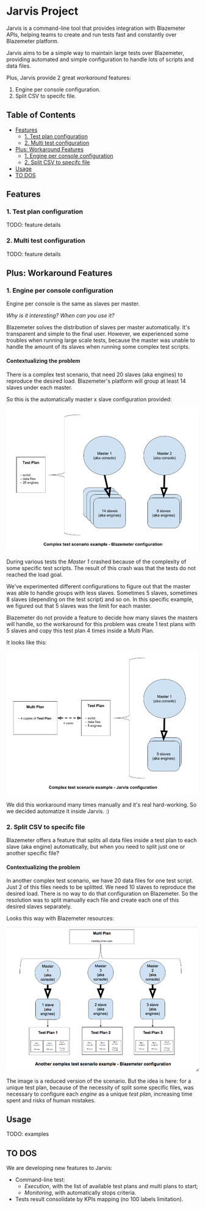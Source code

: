 # Jarvis Project

Jarvis is a command-line tool that provides integration with Blazemeter APIs, helping teams to create and run tests fast and constantly over Blazemeter platform.

Jarvis aims to be a simple way to maintain large tests over Blazemeter, providing automated and simple configuration to handle lots of scripts and data files.

Plus, Jarvis provide 2 great *workaround* features:

1. Engine per console configuration.
2. Split CSV to specifc file.


## Table of Contents
* [Features](#features)
    * [1. Test plan configuration](#1.-test-plan-configuration)
    * [2. Multi test configuration](#2.-multi-test-configuration)
* [Plus: Workaround Features](#plus:-testing-features)
    * [1. Engine per console configuration](#1.-engine-per-console-configuration)
    * [2. Split CSV to specifc file](#2.-split-csv-to-specifc-file)
* [Usage](#usage)
* [TO DOS](#to-dos)

## Features

### 1. Test plan configuration

TODO: feature details

### 2. Multi test configuration

TODO: feature details

## Plus: Workaround Features

### 1. Engine per console configuration

Engine per console is the same as slaves per master.

*Why is it interesting? When can you use it?*

Blazemeter solves the distribution of slaves per master automatically. It's transparent and simple to the final user. However, we experienced some troubles when running large scale tests, because the master was unable to handle the amount of its slaves when running some complex test scripts.

#### Contextualizing the problem

There is a complex test scenario, that need 20 slaves (aka engines) to reproduce the desired load. Blazemeter's platform will group at least 14 slaves under each master.

So this is the automatically master x slave configuration provided:

![Blazemeter default configuration of master x slaves](imgs/master_x_slave_blazemeter_default.png)

During various tests the *Master 1* crashed because of the complexity of some specific test scripts. The result of this crash was that the tests do not reached the load goal.

We've experimented different configurations to figure out that the master was able to handle groups with less slaves. Sometimes 5 slaves, sometimes 8 slaves (depending on the test script) and so on. In this specific example, we figured out that 5 slaves was the limit for each master.

Blazemeter do not provide a feature to decide how many slaves the masters will handle, so the workaround for this problem was create 1 test plans with 5 slaves and copy this test plan 4 times inside a Multi Plan.

It looks like this:

![Jarvis configuration of master x slaves](imgs/master_x_slave_jarvis.png)


We did this workaround many times manually and it's real hard-working. So we decided automatize it inside Jarvis. :)


### 2. Split CSV to specifc file

Blazemeter offers a feature that splits all data files inside a test plan to each slave (aka engine) automatically, but when you need to split just one or another specific file?

#### Contextualizing the problem

In another complex test scenario, we have 20 data files for one test script. Just 2 of this files needs to be splitted. We need 10 slaves to reproduce the desired load. There is no way to do that configuration on Blazemeter. So the resolution was to split manually each file and create each one of this desired slaves separately.

Looks this way with Blazemeter resources:

![Blazemeter configuration splitting csv manually](imgs/split_csv_blazemeter_default.png)

The image is a reduced version of the scenario. But the idea is here: for a unique test plan, because of the necessity of split some specific files, was necessary to configure each *engine* as a unique *test plan*, increasing time spent and risks of human mistakes.

## Usage

TODO: examples


## TO DOS

We are developing new features to Jarvis:
- Command-line test:
  - _Execution_, with the list of available test plans and multi plans to start;
  - _Monitoring_, with automatically stops criteria.
- Tests result consolidate by KPIs mapping (no 100 labels limitation).
